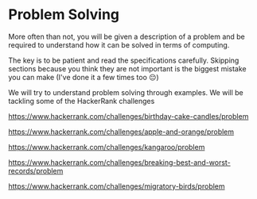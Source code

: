 # Problem Solving

More often than not, you will be given a description of a problem and be required to understand how it can be solved in terms of computing.

The key is to be patient and read the specifications carefully. Skipping sections because you think they are not important is the biggest mistake you can make (I've done it a few times too :pensive:)

We will try to understand problem solving through examples. We will be tackling some of the HackerRank challenges

https://www.hackerrank.com/challenges/birthday-cake-candles/problem

https://www.hackerrank.com/challenges/apple-and-orange/problem

https://www.hackerrank.com/challenges/kangaroo/problem

https://www.hackerrank.com/challenges/breaking-best-and-worst-records/problem

https://www.hackerrank.com/challenges/migratory-birds/problem


